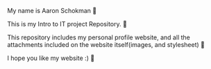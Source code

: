 My name is Aaron Schokman 🙂

This is my Intro to IT project Repository. 🌻

This repository includes my personal profile website, and all the attachments included on the website itself(images, and stylesheet) 👀

I hope you like my website :) 🤟
